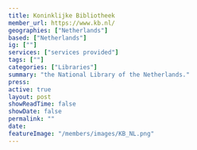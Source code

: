 ```yaml
---
title: Koninklijke Bibliotheek
member_url: https://www.kb.nl/
geographies: ["Netherlands"]
based: ["Netherlands"]
ig: [""] 
services: ["services provided"] 
tags: [""]
categories: ["Libraries"]
summary: "the National Library of the Netherlands."
press: 
active: true
layout: post
showReadTime: false
showDate: false
permalink: ""
date: 
featureImage: "/members/images/KB_NL.png"
---
```

